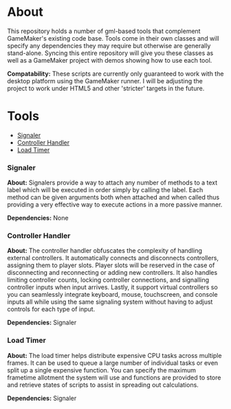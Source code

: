 # About

This repository holds a number of gml-based tools that complement GameMaker's existing code base. Tools come in their own classes and will specify any dependencies they may require but otherwise are generally stand-alone. Syncing this entire repository will give you these classes as well as a GameMaker project with demos showing how to use each tool.

**Compatability:** These scripts are currently only guaranteed to work with the desktop platform using the GameMaker runner. I will be adjusting the project to work under HTML5 and other 'stricter' targets in the future.

# Tools

* [Signaler](scripts/scr_signals/scr_signals.gml)
* [Controller Handler](objects/obj_controller_manager)
* [Load Timer](objects/obj_load_timer)

### Signaler

**About:** Signalers provide a way to attach any number of methods to a text label which will be executed in order simply by calling the label. Each method can be given arguments both when attached and when called thus providing a very effective way to execute actions in a more passive manner.

**Dependencies:** None

### Controller Handler

**About:** The controller handler obfuscates the complexity of handling external controllers. It automatically connects and disconnects controllers, assigning them to player slots. Player slots will be reserved in the case of disconnecting and reconnecting or adding new controllers. It also handles limiting controller counts, locking controller connections, and signalling controller inputs when input arrives. Lastly, it support virtual controllers so you can seamlessly integrate keyboard, mouse, touchscreen, and console inputs all while using the same signaling system without having to adjust controls for each type of input.

**Dependencies:** Signaler

### Load Timer

**About:** The load timer helps distribute expensive CPU tasks across multiple frames. It can be used to queue a large number of individual tasks or even split up a single expensive function. You can specify the maximum frametime allotment the system will use and functions are provided to store and retrieve states of scripts to assist in spreading out calculations.

**Dependencies:** Signaler
